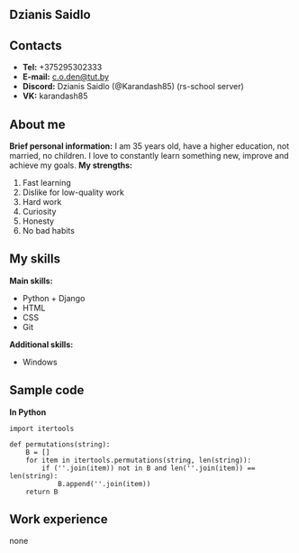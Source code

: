 ## Dzianis Saidlo
## Contacts
* **Tel:** +375295302333
* **E-mail:** c.o.den@tut.by
* **Discord:** Dzianis Saidlo (@Karandash85) (rs-school server)
* **VK:** karandash85
## About me
**Brief personal information:** I am 35 years old, have a higher education, not married, no children. I love to constantly learn something new, improve and achieve my goals. 
**My strengths:**
1. Fast learning
2. Dislike for low-quality work
3. Hard work
4. Curiosity
5. Honesty
6. No bad habits

## My skills
**Main skills:**
* Python + Django
* HTML
* CSS
* Git

**Additional skills:**
* Windows

## Sample code
**In Python**
```
import itertools

def permutations(string):
    B = []
    for item in itertools.permutations(string, len(string)):
        if (''.join(item)) not in B and len(''.join(item)) == len(string):
            B.append(''.join(item))
    return B
```
## Work experience
none